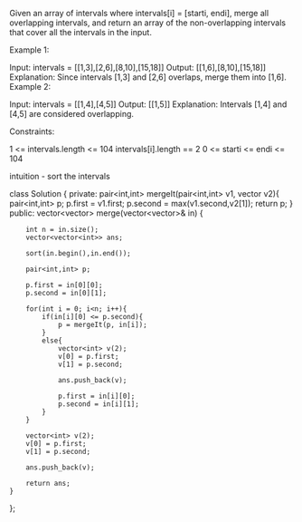 Given an array of intervals where intervals[i] = [starti, endi], merge all overlapping intervals, and return an array of the non-overlapping intervals that cover all the intervals in the input.

 

Example 1:

Input: intervals = [[1,3],[2,6],[8,10],[15,18]]
Output: [[1,6],[8,10],[15,18]]
Explanation: Since intervals [1,3] and [2,6] overlaps, merge them into [1,6].
Example 2:

Input: intervals = [[1,4],[4,5]]
Output: [[1,5]]
Explanation: Intervals [1,4] and [4,5] are considered overlapping.
 

Constraints:

1 <= intervals.length <= 104
intervals[i].length == 2
0 <= starti <= endi <= 104

intuition - sort the intervals

class Solution {
private:
    pair<int,int> mergeIt(pair<int,int> v1, vector<int> v2){
        pair<int,int> p;
        p.first = v1.first;
        p.second = max(v1.second,v2[1]);
        return p;
    }
public:
    vector<vector<int>> merge(vector<vector<int>>& in) {
        
        int n = in.size();
        vector<vector<int>> ans;
        
        sort(in.begin(),in.end());
        
        pair<int,int> p;
        
        p.first = in[0][0];
        p.second = in[0][1];
        
        for(int i = 0; i<n; i++){
            if(in[i][0] <= p.second){
                p = mergeIt(p, in[i]);
            }
            else{
                vector<int> v(2);
                v[0] = p.first;
                v[1] = p.second;

                ans.push_back(v);

                p.first = in[i][0];
                p.second = in[i][1];
            }
        }
        
        vector<int> v(2);
        v[0] = p.first;
        v[1] = p.second;
        
        ans.push_back(v);
        
        return ans;
    }
};